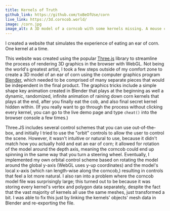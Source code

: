 ```yaml
---
title: Kernels of Truth
github_link: https://github.com/toBeOfUse/corn
live_link: https://3d.corncob.world/
image: /corn.jpg
image_alt: A 3D model of a corncob with some kernels missing. A mouse cursor hovers over an intact kernel. "4.13% eaten," says a status bar at the top.
---
```


I created a website that simulates the experience of eating an ear of corn. One kernel at a time.

This website was created using the popular [Three.js](https://threejs.org/) library to streamline the process of rendering 3D graphics in the browser with WebGL. Not being the world's greatest artist, I took a few steps outside of my comfort zone to create a 3D model of an ear of corn using the computer graphics program [Blender](https://blender.org/), which needed to be comprised of many separate pieces that would be independent in the final product. The graphics tricks include a simple shape key animation created in Blender that plays at the beginning as well a dynamic, randomized, infinite animation of raining down corn kernels that plays at the end, after you finally eat the cob, and also final secret kernel hidden within. (If you really want to go through the process without clicking every kernel, you can go to the live demo page and type `cheat()` into the browser console a few times.)

Three.JS includes several control schemes that you can use out-of-the-box, and initially I tried to use the "orbit" controls to allow the user to control the scene. However, it wasn't intuitive or natural to use, because it didn't match how you actually hold and eat an ear of corn; it allowed for rotation of the model around the depth axis, meaning the corncob could end up spinning in the same way that you turn a steering wheel. Eventually, I implemented my own orbital control scheme based on rotating the model around the global y-axis (WebGL uses y-up coordinates) and the model's local x-axis (which ran length-wise along the corncob,) resulting in controls that feel a lot more natural. I also ran into a problem where the corncob model file was surprisingly large; this turned out to be because it was storing every kernel's vertex and polygon data separately, despite the fact that the vast majority of kernels all use the same meshes, just transformed a bit. I was able to fix this just by linking the kernels' objects' mesh data in Blender and re-exporting the file.
